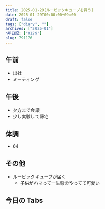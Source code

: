 ```yaml
---
title: 2025-01-29[ルービックキューブを買う]
date: 2025-01-29T00:00:00+09:00
draft: false
tags: ["diary", ""]
archives: ["2025-01"]
n年日記: ["0129"]
slug: 791176
---
```


## 午前

- 出社
- ミーティング

## 午後

- 夕方まで会議
- 少し実験して帰宅

## 体調

- 64

## その他

- ルービックキューブが届く
  - 子供がハマって一生懸命やってて可愛い

## 今日の Tabs
